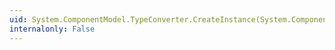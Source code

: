 ```yaml
---
uid: System.ComponentModel.TypeConverter.CreateInstance(System.ComponentModel.ITypeDescriptorContext,System.Collections.IDictionary)
internalonly: False
---
```

